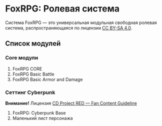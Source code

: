 # FoxRPG: Ролевая система

Система FoxRPG — это универсальная модульная свободная ролевая система, распространяющаяся по лицензии [CC BY⁠-⁠SA 4⁠.⁠0](https://creativecommons.org/licenses/by-sa/4.0/).

## Список модулей

### Core модули

1. FoxRPG CORE
2. FoxRPG Basic Battle
3. FoxRPG Basic Armor and Damage

### Сеттинг Cyberpunk

**Внимание!** Лицензия [CD Project RED — Fan Content Guideline](https://cdprojektred.com/en/fan-content)

1. FoxRPG: Cyberpunk Base
2. Маленький лист персонажа

